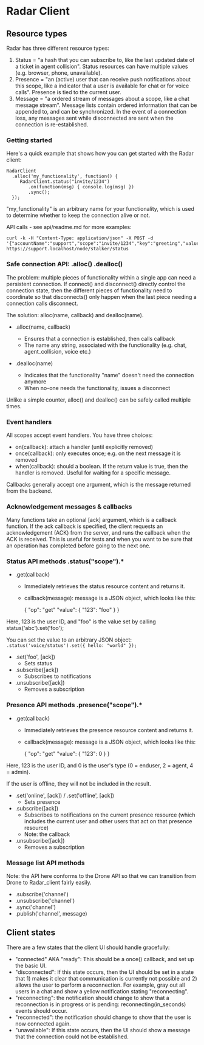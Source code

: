 # Radar Client

## Resource types

Radar has three different resource types:

1. Status = "a hash that you can subscribe to, like the last updated date of a ticket in agent collision". Status resources can have multiple values (e.g. browser, phone, unavailable).
2. Presence = "an (active) user that can receive push notifications about this scope, like a indicator that a user is available for chat or for voice calls". Presence is tied to the current user.
3. Message = "a ordered stream of messages about a scope, like a chat message stream". Message lists contain ordered information that can be appended to, and can be synchronized. In the event of a connection loss, any messages sent while disconnected are sent when the connection is re-established.

### Getting started

Here's a quick example that shows how you can get started with the Radar client:

    RadarClient
      .alloc('my_functionality', function() {
         RadarClient.status("invite/1234")
            .on(function(msg) { console.log(msg) })
            .sync();
      });

"my_functionality" is an arbitrary name for your functionality, which is used to determine whether to keep the connection alive or not.

API calls - see api/readme.md for more examples:

    curl -k -H "Content-Type: application/json" -X POST -d '{"accountName":"support","scope":"invite/1234","key":"greeting","value":"hello"}' https://support.localhost/node/stalker/status

### Safe connection API: .alloc() .dealloc()

The problem: multiple pieces of functionality within a single app can need a persistent connection. If connect() and disconnect() directly control the connection state, then the different pieces of functionality need to coordinate so that disconnects() only happen when the last piece needing a connection calls disconnect.

The solution: alloc(name, callback) and dealloc(name).

- .alloc(name, callback)
  - Ensures that a connection is established, then calls callback
  - The name any string, associated with the functionality (e.g. chat, agent_collision, voice etc.)

- .dealloc(name)
  - Indicates that the functionality "name" doesn't need the connection anymore
  - When no-one needs the functionality, issues a disconnect

Unlike a simple counter, alloc() and dealloc() can be safely called multiple times.

### Event handlers

All scopes accept event handlers. You have three choices:

- on(callback): attach a handler (until explicitly removed)
- once(callback): only executes once; e.g. on the next message it is removed
- when(callback): should a boolean. If the return value is true, then the handler is removed. Useful for waiting for a specific message.

Callbacks generally accept one argument, which is the message returned from the backend.

### Acknowledgement messages & callbacks

Many functions take an optional [ack] argument, which is a callback function. If the ack callback is specified, the client requests an acknowledgement (ACK) from the server, and runs the callback when the ACK is received. This is useful for tests and when you want to be sure that an operation has completed before going to the next one.

### Status API methods .status("scope").*

- .get(callback)
  - Immediately retrieves the status resource content and returns it.
  - callback(message): message is a JSON object, which looks like this:

    {
      "op": "get"
      "value": { "123": "foo" }
    }

Here, 123 is the user ID, and "foo" is the value set by calling status('abc').set('foo');

You can set the value to an arbitrary JSON object: ```.status('voice/status').set({ hello: "world" });```

- .set('foo', [ack])
  - Sets status
- .subscribe([ack])
  - Subscribes to notifications
- .unsubscribe([ack])
  - Removes a subscription

### Presence API methods .presence("scope").*

- .get(callback)
  - Immediately retrieves the presence resource content and returns it.
  - callback(message): message is a JSON object, which looks like this:

    {
      "op": "get"
      "value": { "123": 0 }
    }

Here, 123 is the user ID, and 0 is the user's type (0 = enduser, 2 = agent, 4 = admin).

If the user is offline, they will not be included in the result.

- .set('online', [ack]) / .set('offline', [ack])
  - Sets presence
- .subscribe([ack])
  - Subscribes to notifications on the current presence resource (which includes the current user and other users that act on that presence resource)
  - Note: the callback
- .unsubscribe([ack])
  - Removes a subscription

### Message list API methods

Note: the API here conforms to the Drone API so that we can transition from Drone to Radar_client fairly easily.

- .subscribe('channel')
- .unsubscribe('channel')
- .sync('channel')
- .publish('channel', message)

## Client states

There are a few states that the client UI should handle gracefully:

- "connected" AKA "ready": This should be a once() callback, and set up the basic UI.
- "disconnected": If this state occurs, then the UI should be set in a state that 1) makes it clear that communication is currently not possible and 2) allows the user to perform a reconnection. For example, gray out all users in a chat and show a yellow notification stating "reconnecting".
- "reconnecting": the notification should change to show that a reconnection is in progress or is pending:
  reconnecting(in_seconds) events should occur.
- "reconnected": the notification should change to show that the user is now connected again.
- "unavailable": If this state occurs, then the UI should show a message that the connection could not be established.
